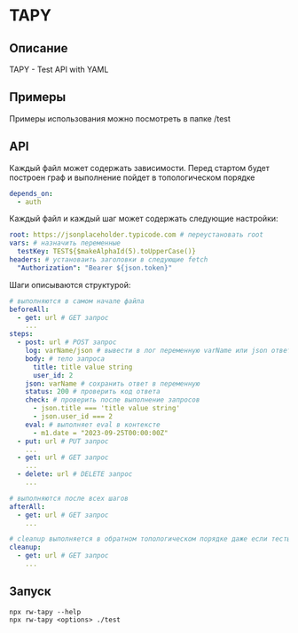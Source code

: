 # TAPY

## Описание

TAPY - Test API with YAML

## Примеры

Примеры использования можно посмотреть в папке /test

## API

Каждый файл может содержать зависимости. Перед стартом будет построен граф и выполнение пойдет в топологическом порядке

```yaml
depends_on:
  - auth
```

Каждый файл и каждый шаг может содержать следующие настройки:

```yaml
root: https://jsonplaceholder.typicode.com # переустановать root
vars: # назначить переменные
  testKey: TEST${$makeAlphaId(5).toUpperCase()}
headers: # установаить заголовки в следующие fetch
  "Authorization": "Bearer ${json.token}"
```

Шаги описываются структурой:

```yaml
# выполняются в самом начале файла
beforeAll:
  - get: url # GET запрос
    ...
steps:
  - post: url # POST запрос
    log: varName/json # вывести в лог переменную varName или json ответ
    body: # тело запроса
      title: title value string
      user_id: 2
    json: varName # сохранить ответ в переменную
    status: 200 # проверить код ответа
    check: # проверить после выполнение запросов
      - json.title === 'title value string'
      - json.user_id === 2
    eval: # выполняет eval в контексте
      - m1.date = "2023-09-25T00:00:00Z"
  - put: url # PUT запрос
    ...
  - get: url # GET запрос
    ...
  - delete: url # DELETE запрос
    ...

# выполняются после всех шагов
afterAll:
  - get: url # GET запрос
    ...

# cleanup выполняется в обратном топологическом порядке даже если тесты не прошли
cleanup:
  - get: url # GET запрос
    ...
```

## Запуск

```
npx rw-tapy --help
npx rw-tapy <options> ./test
```
